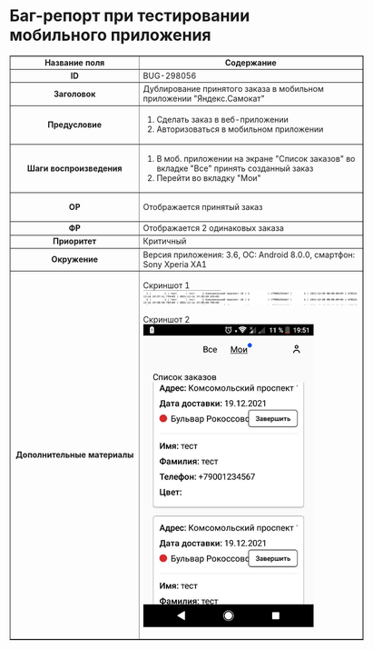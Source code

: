 # Баг-репорт при тестировании мобильного приложения

<table border="1" cellpadding="1" cellspacing="1" style="width:624px">
	<tbody>
		<tr>
			<td style="text-align:center; width:216px"><strong>Название поля</strong></td>
			<td style="text-align:center; width:392px"><strong>Содержание</strong></td>
		</tr>
		<tr>
			<td style="text-align:center; width:216px"><strong>ID</strong></td>
			<td style="width:392px">BUG-298056</td>
		</tr>
		<tr>
			<td style="text-align:center; width:216px"><strong>Заголовок</strong></td>
			<td style="width:392px">Дублирование принятого заказа в мобильном приложении &quot;Яндекс.Самокат&quot;</td>
		</tr>
		<tr>
			<td style="text-align:center; width:216px"><strong>Предусловие</strong></td>
			<td style="width:392px">
			<ol>
				<li>Сделать заказ в веб-приложении</li>
				<li>Авторизоваться в мобильном приложении</li>
			</ol>
			</td>
		</tr>
		<tr>
			<td style="text-align:center; width:216px"><strong>Шаги воспроизведения</strong></td>
			<td style="width:392px">
			<ol>
				<li>В моб. приложении на экране &quot;Список заказов&quot; во вкладке &quot;Все&quot; принять созданный заказ</li>
				<li>Перейти во вкладку &quot;Мои&quot;</li>
			</ol>
			</td>
		</tr>
		<tr>
			<td style="text-align:center; width:216px"><strong>ОР</strong></td>
			<td style="width:392px">
			<p>Отображается принятый заказ</p>
			</td>
		</tr>
		<tr>
			<td style="text-align:center; width:216px"><strong>ФР</strong></td>
			<td style="width:392px">Отображается 2 одинаковых заказа</td>
		</tr>
		<tr>
			<td style="text-align:center; width:216px"><strong>Приоритет</strong></td>
			<td style="width:392px">Критичный</td>
		</tr>
		<tr>
			<td style="text-align:center; width:216px"><strong>Окружение</strong></td>
			<td style="width:392px">Версия приложения: 3.6, ОС: Android 8.0.0, смартфон: Sony Xperia XA1</td>
		</tr>
		<tr>
			<td style="text-align:center; width:216px"><strong>Дополнительные материалы</strong></td>
			<td style="width:392px">
			<p> Скриншот 1 <br/> <img src="../images/p6.png" width="500"></p>
			<p> Скриншот 2 <br/> <img src="../images/p5.jpeg" width="300"></p>
			</td>
		</tr>
	</tbody>
</table>

<p>&nbsp;</p>

